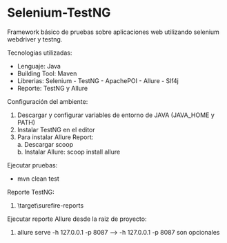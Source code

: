 # Selenium-TestNG
Framework básico de pruebas sobre aplicaciones web utilizando selenium webdriver y testng.

Tecnologias utilizadas:
- Lenguaje: Java
- Building Tool: Maven
- Librerias: Selenium - TestNG - ApachePOI - Allure - Slf4j
- Reporte: TestNG y Allure

Configuración del ambiente:
1. Descargar y configurar variables de entorno de JAVA (JAVA_HOME y PATH)
2. Instalar TestNG en el editor
3. Para instalar Allure Report: <br>
   a. Descargar scoop <br>
   b. Instalar Allure: scoop install allure

Ejecutar pruebas:
- mvn clean test

Reporte TestNG:
1. \target\surefire-reports

Ejecutar reporte Allure desde la raiz de proyecto:
1. allure serve -h 127.0.0.1 -p 8087
--> -h 127.0.0.1 -p 8087 son opcionales

